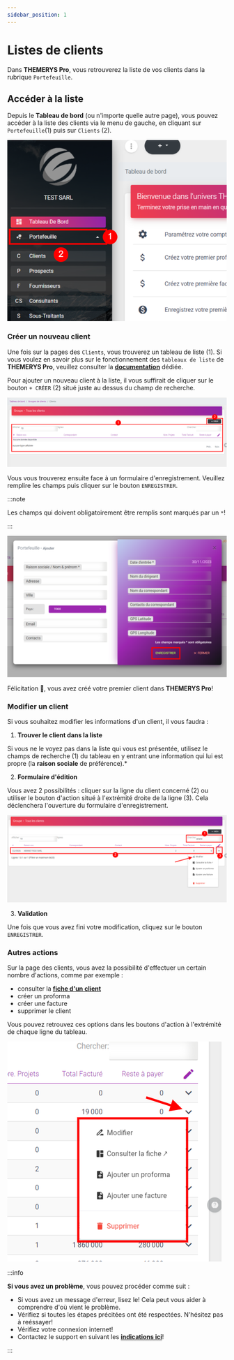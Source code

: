 ```yaml
---
sidebar_position: 1
---
```


# Listes de clients
Dans **THEMERYS Pro**, vous retrouverez la liste de vos clients dans la rubrique `Portefeuille`.

## Accéder à la liste
Depuis le **Tableau de bord** (ou n'importe quelle autre page), vous pouvez accéder à la liste des clients via le 
menu de gauche, en cliquant sur `Portefeuille`(1) puis sur `Clients` (2).

![img alt](/img/clients-goto.png)

### Créer un nouveau client
Une fois sur la pages des `Clients`, vous trouverez un tableau de liste (1).
Si vous voulez en savoir plus sur le fonctionnement des `tableaux de liste` de **THEMERYS Pro**, veuillez consulter
la **[documentation](../../outils/tableaux)** dédiée.

Pour ajouter un nouveau client à la liste, il vous suffirait de cliquer sur le bouton `+ CRÉER` (2) situé juste au dessus du champ de recherche.

![img alt](/img/clients-creation.png)

Vous vous trouverez ensuite face à un formulaire d'enregistrement. Veuillez remplire les champs puis cliquer sur le bouton `ENREGISTRER`.

:::note

Les champs qui doivent obligatoirement être remplis sont marqués par un `*`!

:::

![img alt](/img/clients-creation-form.png)

Félicitation 🎊, vous avez créé votre premier client dans  **THEMERYS Pro**!

### Modifier un client
Si vous souhaitez modifier les informations d'un client, il vous faudra :
1. **Trouver le client dans la liste** 

Si vous ne le voyez pas dans la liste qui vous est présentée, utilisez le champs de recherche (1) du tableau
en y entrant une information qui lui est propre (la **raison sociale** de préférence).*

2. **Formulaire d'édition** 

Vous avez 2 possibilités : cliquer sur la ligne du client concerné (2) ou utiliser le bouton d'action situé à l'extrémité droite de la ligne (3).
Cela déclenchera l'ouverture du formulaire d'enregistrement.

![img alt](/img/clients-modifier.png)

3. **Validation**

Une fois que vous avez fini votre modification, cliquez sur le bouton `ENREGISTRER`.

### Autres actions
Sur la page des clients, vous avez la possibilité d'effectuer un certain nombre d'actions, comme par exemple : 
- consulter la **[fiche d'un client](./fiche-client)**
- créer un proforma
- créer une facture
- supprimer le client

Vous pouvez retrouvez ces options dans les boutons d'action à l'extrémité de chaque ligne du tableau.

![img alt](/img/clients-action-bouton.png)

:::info

**Si vous avez un problème**, vous pouvez procéder comme suit :
- Si vous avez un message d'erreur, lisez le! Cela peut vous aider à comprendre d'où vient le problème.
- Vérifiez si toutes les étapes précitées ont été respectées. N'hésitez pas à reéssayer!
- Vérifiez votre connexion internet!
- Contactez le support en suivant les **[indications ici](../../outils/contact-support)**!

:::